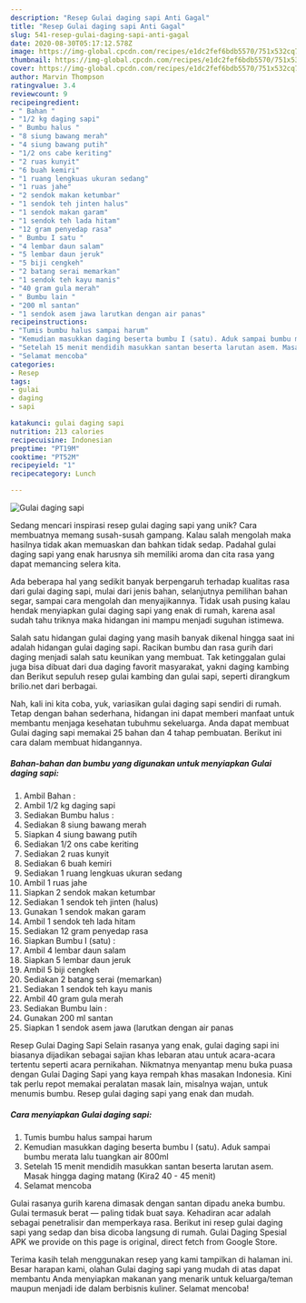 ```yaml
---
description: "Resep Gulai daging sapi Anti Gagal"
title: "Resep Gulai daging sapi Anti Gagal"
slug: 541-resep-gulai-daging-sapi-anti-gagal
date: 2020-08-30T05:17:12.578Z
image: https://img-global.cpcdn.com/recipes/e1dc2fef6bdb5570/751x532cq70/gulai-daging-sapi-foto-resep-utama.jpg
thumbnail: https://img-global.cpcdn.com/recipes/e1dc2fef6bdb5570/751x532cq70/gulai-daging-sapi-foto-resep-utama.jpg
cover: https://img-global.cpcdn.com/recipes/e1dc2fef6bdb5570/751x532cq70/gulai-daging-sapi-foto-resep-utama.jpg
author: Marvin Thompson
ratingvalue: 3.4
reviewcount: 9
recipeingredient:
- " Bahan "
- "1/2 kg daging sapi"
- " Bumbu halus "
- "8 siung bawang merah"
- "4 siung bawang putih"
- "1/2 ons cabe keriting"
- "2 ruas kunyit"
- "6 buah kemiri"
- "1 ruang lengkuas ukuran sedang"
- "1 ruas jahe"
- "2 sendok makan ketumbar"
- "1 sendok teh jinten halus"
- "1 sendok makan garam"
- "1 sendok teh lada hitam"
- "12 gram penyedap rasa"
- " Bumbu I satu "
- "4 lembar daun salam"
- "5 lembar daun jeruk"
- "5 biji cengkeh"
- "2 batang serai memarkan"
- "1 sendok teh kayu manis"
- "40 gram gula merah"
- " Bumbu lain "
- "200 ml santan"
- "1 sendok asem jawa larutkan dengan air panas"
recipeinstructions:
- "Tumis bumbu halus sampai harum"
- "Kemudian masukkan daging beserta bumbu I (satu). Aduk sampai bumbu merata lalu tuangkan air 800ml"
- "Setelah 15 menit mendidih masukkan santan beserta larutan asem. Masak hingga daging matang (Kira2 40 - 45 menit)"
- "Selamat mencoba"
categories:
- Resep
tags:
- gulai
- daging
- sapi

katakunci: gulai daging sapi 
nutrition: 213 calories
recipecuisine: Indonesian
preptime: "PT19M"
cooktime: "PT52M"
recipeyield: "1"
recipecategory: Lunch

---
```



![Gulai daging sapi](https://img-global.cpcdn.com/recipes/e1dc2fef6bdb5570/751x532cq70/gulai-daging-sapi-foto-resep-utama.jpg)

Sedang mencari inspirasi resep gulai daging sapi yang unik? Cara membuatnya memang susah-susah gampang. Kalau salah mengolah maka hasilnya tidak akan memuaskan dan bahkan tidak sedap. Padahal gulai daging sapi yang enak harusnya sih memiliki aroma dan cita rasa yang dapat memancing selera kita.

Ada beberapa hal yang sedikit banyak berpengaruh terhadap kualitas rasa dari gulai daging sapi, mulai dari jenis bahan, selanjutnya pemilihan bahan segar, sampai cara mengolah dan menyajikannya. Tidak usah pusing kalau hendak menyiapkan gulai daging sapi yang enak di rumah, karena asal sudah tahu triknya maka hidangan ini mampu menjadi suguhan istimewa.

Salah satu hidangan gulai daging yang masih banyak dikenal hingga saat ini adalah hidangan gulai daging sapi. Racikan bumbu dan rasa gurih dari daging menjadi salah satu keunikan yang membuat. Tak ketinggalan gulai juga bisa dibuat dari dua daging favorit masyarakat, yakni daging kambing dan Berikut sepuluh resep gulai kambing dan gulai sapi, seperti dirangkum brilio.net dari berbagai.


Nah, kali ini kita coba, yuk, variasikan gulai daging sapi sendiri di rumah. Tetap dengan bahan sederhana, hidangan ini dapat memberi manfaat untuk membantu menjaga kesehatan tubuhmu sekeluarga. Anda dapat membuat Gulai daging sapi memakai 25 bahan dan 4 tahap pembuatan. Berikut ini cara dalam membuat hidangannya.

<!--inarticleads1-->

##### Bahan-bahan dan bumbu yang digunakan untuk menyiapkan Gulai daging sapi:

1. Ambil  Bahan :
1. Ambil 1/2 kg daging sapi
1. Sediakan  Bumbu halus :
1. Sediakan 8 siung bawang merah
1. Siapkan 4 siung bawang putih
1. Sediakan 1/2 ons cabe keriting
1. Sediakan 2 ruas kunyit
1. Sediakan 6 buah kemiri
1. Sediakan 1 ruang lengkuas ukuran sedang
1. Ambil 1 ruas jahe
1. Siapkan 2 sendok makan ketumbar
1. Sediakan 1 sendok teh jinten (halus)
1. Gunakan 1 sendok makan garam
1. Ambil 1 sendok teh lada hitam
1. Sediakan 12 gram penyedap rasa
1. Siapkan  Bumbu I (satu) :
1. Ambil 4 lembar daun salam
1. Siapkan 5 lembar daun jeruk
1. Ambil 5 biji cengkeh
1. Sediakan 2 batang serai (memarkan)
1. Sediakan 1 sendok teh kayu manis
1. Ambil 40 gram gula merah
1. Sediakan  Bumbu lain :
1. Gunakan 200 ml santan
1. Siapkan 1 sendok asem jawa (larutkan dengan air panas


Resep Gulai Daging Sapi Selain rasanya yang enak, gulai daging sapi ini biasanya dijadikan sebagai sajian khas lebaran atau untuk acara-acara tertentu seperti acara pernikahan. Nikmatnya menyantap menu buka puasa dengan Gulai Daging Sapi yang kaya rempah khas masakan Indonesia. Kini tak perlu repot memakai peralatan masak lain, misalnya wajan, untuk menumis bumbu. Resep gulai daging sapi yang enak dan mudah. 

<!--inarticleads2-->

##### Cara menyiapkan Gulai daging sapi:

1. Tumis bumbu halus sampai harum
1. Kemudian masukkan daging beserta bumbu I (satu). Aduk sampai bumbu merata lalu tuangkan air 800ml
1. Setelah 15 menit mendidih masukkan santan beserta larutan asem. Masak hingga daging matang (Kira2 40 - 45 menit)
1. Selamat mencoba


Gulai rasanya gurih karena dimasak dengan santan dipadu aneka bumbu. Gulai termasuk berat — paling tidak buat saya. Kehadiran acar adalah sebagai penetralisir dan memperkaya rasa. Berikut ini resep gulai daging sapi yang sedap dan bisa dicoba langsung di rumah. Gulai Daging Spesial APK we provide on this page is original, direct fetch from Google Store. 

Terima kasih telah menggunakan resep yang kami tampilkan di halaman ini. Besar harapan kami, olahan Gulai daging sapi yang mudah di atas dapat membantu Anda menyiapkan makanan yang menarik untuk keluarga/teman maupun menjadi ide dalam berbisnis kuliner. Selamat mencoba!
